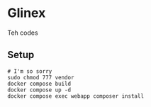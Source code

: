 # Glinex

Teh codes

## Setup
```shell
# I'm so sorry
sudo chmod 777 vendor
docker compose build
docker compose up -d
docker compose exec webapp composer install
```